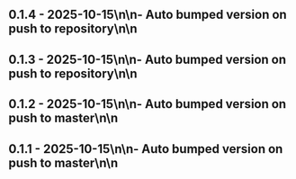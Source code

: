 ## 0.1.4 - 2025-10-15\n\n- Auto bumped version on push to repository\n\n
## 0.1.3 - 2025-10-15\n\n- Auto bumped version on push to repository\n\n
## 0.1.2 - 2025-10-15\n\n- Auto bumped version on push to master\n\n
## 0.1.1 - 2025-10-15\n\n- Auto bumped version on push to master\n\n
